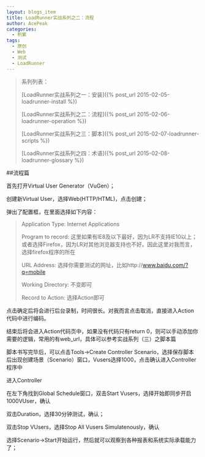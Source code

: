 ```yaml
---
layout: blogs_item
title: LoadRunner实战系列之二：流程
author: AcePeak
categories:
  - 积累
tags:
  - 原创
  - Web
  - 测试
  - LoadRunner
---
```



> 系列列表：
>
> [LoadRunner实战系列之一：安装]({% post_url 2015-02-05-loadrunner-install %})
>
> [LoadRunner实战系列之二：流程]({% post_url 2015-02-06-loadrunner-operation %})
>
> [LoadRunner实战系列之三：脚本]({% post_url 2015-02-07-loadrunner-scripts %})
>
> [LoadRunner实战系列之四：术语]({% post_url 2015-02-08-loadrunner-glossary %})

##流程篇


首先打开Virtual User Generator（VuGen）；

创建新Virtual User，选择Web(HTTP/HTML)，点击创建；

弹出了配置框，在里面选择如下内容：

> Application Type: Internet Applications
>
> Program to record: 这里如果有IE8及以下最好，因为LR不支持IE10以上；或者选择Firefox，因为LR对其他浏览器支持也不好。因此这里对我而言，选择firefox程序的所在
>
> URL Address: 选择你需要测试的网址，比如http://www.baidu.com/?q=mobile
>
> Working Directory: 不变即可
>
> Record to Action: 选择Action即可

点击确定后将会进行后台录制，时间很长。对我而言点击取消，直接进入Action代码中进行编码。

结束后将会进入Action代码页中，如果没有代码只有return 0，则可以手动添加你需要的逻辑，常用的有web_url，具体可以参考实战系列（三）之脚本篇

脚本书写完毕后，可以点击Tools->Create Controller Scenario，选择保存脚本后出现创建场景（Scenario）窗口，Vusers选择1000，点击确认进入Controller程序中


进入Controller

在左下角找到Global Schedule窗口，双击Start Vusers，选择开始即同步开启1000VUser，确认

双击Duration，选择30分钟测试，确认；

双击Stop VUsers，选择Stop All Vusers Simulatenously，确认

选择Scenario->Start开始运行，然后就可以观察到各种报表和系统实际承载能力了；
